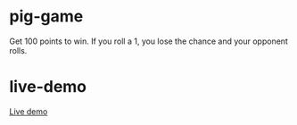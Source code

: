 # pig-game

Get 100 points to win. If you roll a 1, you lose the chance and your opponent rolls.

# live-demo

[Live demo](https://throw-a-dice.netlify.app/)
